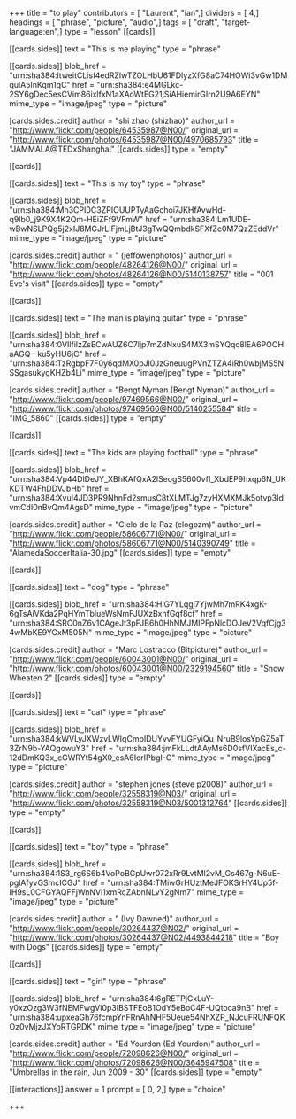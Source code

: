 +++
title = "to play"
contributors = [ "Laurent", "ian",]
dividers = [ 4,]
headings = [ "phrase", "picture", "audio",]
tags = [ "draft", "target-language:en",]
type = "lesson"
[[cards]]

[[cards.sides]]
text = "This is me playing"
type = "phrase"

[[cards.sides]]
blob_href = "urn:sha384:ltweitCLisf4edRZlwTZOLHbU61FDlyzXfG8aC74HOWi3vGw1DMqulA5InKqm1qC"
href = "urn:sha384:e4MGLkc-2SY6gDec5esCVim86ixlfxN1aXAoWtEG21jSiAHiemirGIrn2U9A6EYN"
mime_type = "image/jpeg"
type = "picture"

[cards.sides.credit]
author = "shi zhao (shizhao)"
author_url = "http://www.flickr.com/people/64535987@N00/"
original_url = "http://www.flickr.com/photos/64535987@N00/4970685793"
title = "JAMMALA@TEDxShanghai"
[[cards.sides]]
type = "empty"

[[cards]]

[[cards.sides]]
text = "This is my toy"
type = "phrase"

[[cards.sides]]
blob_href = "urn:sha384:Mh3CPI0C3ZPIOUUPTyAaGchoi7JKHfAvwHd-q9lb0_j9K9X4K2Qm-HEiZFf9VFmW"
href = "urn:sha384:Lm1UDE-wBwNSLPQg5j2xIJ8MGJrLIFjmLjBtJ3gTwQQmbdkSFXfZc0M7QzZEddVr"
mime_type = "image/jpeg"
type = "picture"

[cards.sides.credit]
author = " (jeffowenphotos)"
author_url = "http://www.flickr.com/people/48264126@N00/"
original_url = "http://www.flickr.com/photos/48264126@N00/5140138757"
title = "001 Eve's visit"
[[cards.sides]]
type = "empty"

[[cards]]

[[cards.sides]]
text = "The man is playing guitar"
type = "phrase"

[[cards.sides]]
blob_href = "urn:sha384:0VIlfilzZsECwAUZ6C7ljp7mZdNxuS4MX3mSYQqc8lEA6POOHaAGQ--ku5yHU6jC"
href = "urn:sha384:TzRgbpF7F0y6qdMX0pJl0JzGneuugPVnZTZA4iRh0wbjMS5NSSgasukygKHZb4Li"
mime_type = "image/jpeg"
type = "picture"

[cards.sides.credit]
author = "Bengt Nyman (Bengt Nyman)"
author_url = "http://www.flickr.com/people/97469566@N00/"
original_url = "http://www.flickr.com/photos/97469566@N00/5140255584"
title = "IMG_5860"
[[cards.sides]]
type = "empty"

[[cards]]

[[cards.sides]]
text = "The kids are playing football"
type = "phrase"

[[cards.sides]]
blob_href = "urn:sha384:Vp44DlDeJY_XBhKAfQxA2lSeogS5600vfI_XbdEP9hxqp6N_UKKDTW4FhDDVJbHb"
href = "urn:sha384:XvuI4JD3PR9NhnFd2smusC8tXLMTJg7zyHXMXMJk5otvp3IdvmCdI0nBvQm4AgsD"
mime_type = "image/jpeg"
type = "picture"

[cards.sides.credit]
author = "Cielo de la Paz (clogozm)"
author_url = "http://www.flickr.com/people/58606771@N00/"
original_url = "http://www.flickr.com/photos/58606771@N00/5140390749"
title = "AlamedaSoccerItalia-30.jpg"
[[cards.sides]]
type = "empty"

[[cards]]

[[cards.sides]]
text = "dog"
type = "phrase"

[[cards.sides]]
blob_href = "urn:sha384:HlG7YLqgj7YjwMh7mRK4xgK-6gTsAiVKda2PqHYmTblueWsNmFJUXzBxnfGqf8cf"
href = "urn:sha384:SRC0nZ6v1CAgeJt3pFJB6h0HhNMJMIPFpNlcDOJeV2VqfCjg34wMbKE9YCxM505N"
mime_type = "image/jpeg"
type = "picture"

[cards.sides.credit]
author = "Marc Lostracco (Bitpicture)"
author_url = "http://www.flickr.com/people/60043001@N00/"
original_url = "http://www.flickr.com/photos/60043001@N00/2329194560"
title = "Snow Wheaten 2"
[[cards.sides]]
type = "empty"

[[cards]]

[[cards.sides]]
text = "cat"
type = "phrase"

[[cards.sides]]
blob_href = "urn:sha384:kWVLyJXWzvLWIqCmpIDUYvvFYUGFyiQu_NruB9losYpGZ5aT3ZrN9b-YAQgowuY3"
href = "urn:sha384:jmFkLLdtAAyMs6D0sfVIXacEs_c-12dDmKQ3x_cGWRYt54gX0_esA6IorIPbgI-G"
mime_type = "image/jpeg"
type = "picture"

[cards.sides.credit]
author = "stephen jones (steve p2008)"
author_url = "http://www.flickr.com/people/32558319@N03/"
original_url = "http://www.flickr.com/photos/32558319@N03/5001312764"
[[cards.sides]]
type = "empty"

[[cards]]

[[cards.sides]]
text = "boy"
type = "phrase"

[[cards.sides]]
blob_href = "urn:sha384:1S3_rg6S6b4VoPoBGpUwr072xRr9LvtMl2vM_Gs467g-N6uE-pglAfyvGSmcICGJ"
href = "urn:sha384:TMiwGrHUztMeJFOKSrHY4Up5f-IH9sL0CFGYAQFFjWnNVi1xmRcZAbnNLvY2gNm7"
mime_type = "image/jpeg"
type = "picture"

[cards.sides.credit]
author = " (Ivy Dawned)"
author_url = "http://www.flickr.com/people/30264437@N02/"
original_url = "http://www.flickr.com/photos/30264437@N02/4493844218"
title = "Boy with Dogs"
[[cards.sides]]
type = "empty"

[[cards]]

[[cards.sides]]
text = "girl"
type = "phrase"

[[cards.sides]]
blob_href = "urn:sha384:6gRETPjCxLuY-y0xzOzg3W3fNEMFwgVi0p3IBSTFEoB1OdY5eBoC4F-UQtoca9nB"
href = "urn:sha384:upxeaGh76fcmpYnFRnAhNHF5Ueue54NhXZP_NJcuFRUNFQKOz0vMjzJXYoRTGRDK"
mime_type = "image/jpeg"
type = "picture"

[cards.sides.credit]
author = "Ed Yourdon (Ed Yourdon)"
author_url = "http://www.flickr.com/people/72098626@N00/"
original_url = "http://www.flickr.com/photos/72098626@N00/3645947508"
title = "Umbrellas in the rain, Jun 2009 - 30"
[[cards.sides]]
type = "empty"

[[interactions]]
answer = 1
prompt = [ 0, 2,]
type = "choice"

+++
